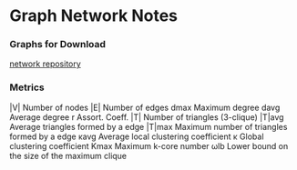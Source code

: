 # Graph Network Notes

### Graphs for Download
[network repository](http://networkrepository.com/)

### Metrics

|V|
    Number of nodes
|E|
    Number of edges
dmax
    Maximum degree
davg
    Average degree
r
    Assort. Coeff.
|T|
    Number of triangles (3-clique)
|T|avg
    Average triangles formed by a edge
|T|max
    Maximum number of triangles formed by a edge
κavg
    Average local clustering coefficient
κ
    Global clustering coefficient
Kmax
    Maximum k-core number
ωlb
    Lower bound on the size of the maximum clique 
